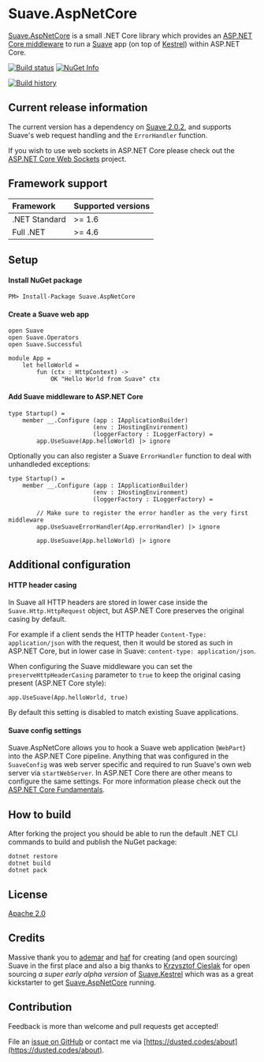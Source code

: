 # Suave.AspNetCore

[Suave.AspNetCore](https://www.nuget.org/packages/Suave.AspNetCore/) is a small .NET Core library which provides an [ASP.NET Core middleware](https://docs.microsoft.com/en-us/aspnet/core/fundamentals/middleware) to run a [Suave](https://suave.io/) app (on top of [Kestrel](https://github.com/aspnet/KestrelHttpServer)) within ASP.NET Core.

[![Build status](https://ci.appveyor.com/api/projects/status/bj7dxtx4sc8v6x9o/branch/master?svg=true)](https://ci.appveyor.com/project/dustinmoris/suave-aspnetcore/branch/master)
[![NuGet Info](https://buildstats.info/nuget/Suave.AspNetCore)](https://www.nuget.org/packages/Suave.AspNetCore/)

[![Build history](https://buildstats.info/appveyor/chart/dustinmoris/suave-aspnetcore)](https://ci.appveyor.com/project/dustinmoris/suave-aspnetcore/history)

## Current release information

The current version has a dependency on [Suave 2.0.2](https://www.nuget.org/packages/Suave/2.0.2), and supports Suave's web request handling and the `ErrorHandler` function.

If you wish to use web sockets in ASP.NET Core please check out the [ASP.NET Core Web Sockets](https://github.com/aspnet/WebSockets) project.

## Framework support

| Framework | Supported versions |
| :--- | :--- | 
| .NET Standard | >= 1.6 |
| Full .NET | >= 4.6 |

## Setup

#### Install NuGet package

```
PM> Install-Package Suave.AspNetCore
```

#### Create a Suave web app

```
open Suave
open Suave.Operators
open Suave.Successful

module App =
    let helloWorld =
        fun (ctx : HttpContext) ->
            OK "Hello World from Suave" ctx
```

#### Add Suave middleware to ASP.NET Core

```
type Startup() =
    member __.Configure (app : IApplicationBuilder)
                        (env : IHostingEnvironment)
                        (loggerFactory : ILoggerFactory) =
        app.UseSuave(App.helloWorld) |> ignore
```

Optionally you can also register a Suave `ErrorHandler` function to deal with unhandleded exceptions:

```
type Startup() =
    member __.Configure (app : IApplicationBuilder)
                        (env : IHostingEnvironment)
                        (loggerFactory : ILoggerFactory) =

        // Make sure to register the error handler as the very first middleware
        app.UseSuaveErrorHandler(App.errorHandler) |> ignore

        app.UseSuave(App.helloWorld) |> ignore
```

## Additional configuration

#### HTTP header casing

In Suave all HTTP headers are stored in lower case inside the `Suave.Http.HttpRequest` object, but ASP.NET Core preserves the original casing by default.

For example if a client sends the HTTP header `Content-Type: application/json` with the request, then it would be stored as such in ASP.NET Core, but in lower case in Suave: `content-type: application/json`.

When configuring the Suave middleware you can set the `preserveHttpHeaderCasing` parameter to `true` to keep the original casing present (ASP.NET Core style):

```
app.UseSuave(App.helloWorld, true)
```

By default this setting is disabled to match existing Suave applications.

#### Suave config settings

Suave.AspNetCore allows you to hook a Suave web application (`WebPart`) into the ASP.NET Core pipeline. Anything that was configured in the `SuaveConfig` was web server specific and required to run Suave's own web server via `startWebServer`. In ASP.NET Core there are other means to configure the same settings. For more information please check out the [ASP.NET Core Fundamentals](https://docs.microsoft.com/en-us/aspnet/core/fundamentals/).

## How to build

After forking the project you should be able to run the default .NET CLI commands to build and publish the NuGet package:

```
dotnet restore
dotnet build
dotnet pack
```

## License

[Apache 2.0](https://raw.githubusercontent.com/dustinmoris/Suave.AspNetCore/master/LICENSE)

## Credits

Massive thank you to [ademar](https://github.com/ademar) and [haf](https://github.com/haf) for creating (and open sourcing) Suave in the first place and also a big thanks to [Krzysztof Cieslak](https://github.com/Krzysztof-Cieslak) for open sourcing *a super early alpha version* of [Suave.Kestrel](https://github.com/Krzysztof-Cieslak/Suave.Kestrel) which was as a great kickstarter to get [Suave.AspNetCore](https://www.nuget.org/packages/Suave.AspNetCore/) running.

## Contribution

Feedback is more than welcome and pull requests get accepted!

File an [issue on GitHub](https://github.com/dustinmoris/Suave.AspNetCore/issues/new) or contact me via [https://dusted.codes/about](https://dusted.codes/about).
